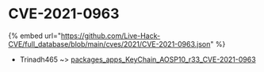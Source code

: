 # CVE-2021-0963
{% embed url="https://github.com/Live-Hack-CVE/full_database/blob/main/cves/2021/CVE-2021-0963.json" %}

* Trinadh465 ~> [packages_apps_KeyChain_AOSP10_r33_CVE-2021-0963](https://www.alice-snow.ru/2021/database/cve-2021-0963/packages_apps_keychain_aosp10_r33_cve-2021-0963-trinadh465)